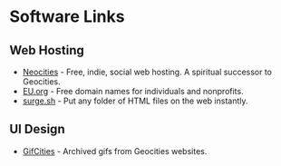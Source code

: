 # Software Links

## Web Hosting

- [Neocities](https://neocities.org) - Free, indie, social web hosting. A spiritual successor to Geocities.
- [EU.org](https://nic.eu.org/) - Free domain names for individuals and nonprofits.
- [surge.sh](https://surge.sh) - Put any folder of HTML files on the web instantly.

## UI Design

- [GifCities](https://gifcities.org/) - Archived gifs from Geocities websites.